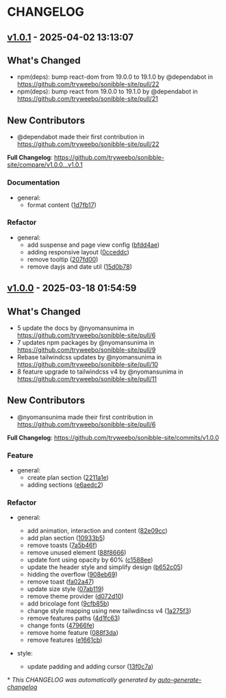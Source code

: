 # CHANGELOG

## [v1.0.1](https://github.com/tryweebo/sonibble-site/releases/tag/v1.0.1) - 2025-04-02 13:13:07

## What's Changed

- npm(deps): bump react-dom from 19.0.0 to 19.1.0 by @dependabot in https://github.com/tryweebo/sonibble-site/pull/22
- npm(deps): bump react from 19.0.0 to 19.1.0 by @dependabot in https://github.com/tryweebo/sonibble-site/pull/21

## New Contributors

- @dependabot made their first contribution in https://github.com/tryweebo/sonibble-site/pull/22

**Full Changelog**: https://github.com/tryweebo/sonibble-site/compare/v1.0.0...v1.0.1

### Documentation

- general:
  - format content ([1d7fb17](https://github.com/tryweebo/sonibble-site/commit/1d7fb178d04c625d0bbc07286a3da2ec043f4535))

### Refactor

- general:
  - add suspense and page view config ([bfdd4ae](https://github.com/tryweebo/sonibble-site/commit/bfdd4ae0e95354f51796124592b1d7c6ce53737d))
  - adding responsive layout ([0cceddc](https://github.com/tryweebo/sonibble-site/commit/0cceddc6468d52c3d3107cc066330b0a03a657b0))
  - remove tooltip ([207fd00](https://github.com/tryweebo/sonibble-site/commit/207fd004b20514da527812a21f457ce6f0716cd1))
  - remove dayjs and date util ([15d0b78](https://github.com/tryweebo/sonibble-site/commit/15d0b78a3323ffaa209dd5d114f8d4afc89776c8))

## [v1.0.0](https://github.com/tryweebo/sonibble-site/releases/tag/v1.0.0) - 2025-03-18 01:54:59

## What's Changed

- 5 update the docs by @nyomansunima in https://github.com/tryweebo/sonibble-site/pull/6
- 7 updates npm packages by @nyomansunima in https://github.com/tryweebo/sonibble-site/pull/9
- Rebase tailwindcss updates by @nyomansunima in https://github.com/tryweebo/sonibble-site/pull/10
- 8 feature upgrade to tailwindcss v4 by @nyomansunima in https://github.com/tryweebo/sonibble-site/pull/11

## New Contributors

- @nyomansunima made their first contribution in https://github.com/tryweebo/sonibble-site/pull/6

**Full Changelog**: https://github.com/tryweebo/sonibble-site/commits/v1.0.0

### Feature

- general:
  - create plan section ([2211a1e](https://github.com/tryweebo/sonibble-site/commit/2211a1ec9206a83fd82af2b4e7a2856a79e1781f))
  - adding sections ([e6aedc2](https://github.com/tryweebo/sonibble-site/commit/e6aedc2953f177f8197f7229e9af382da140be27))

### Refactor

- general:

  - add animation, interaction and content ([82e09cc](https://github.com/tryweebo/sonibble-site/commit/82e09ccf54ce7494dd4605f9f37de917fb5da04b))
  - add plan section ([10933b5](https://github.com/tryweebo/sonibble-site/commit/10933b5e515b3abe099e325f69f481045b60702d))
  - remove toasts ([7a5b46f](https://github.com/tryweebo/sonibble-site/commit/7a5b46f081ca0fb82bb0ecce4f0dc92aa7fce51b))
  - remove unused element ([88f8666](https://github.com/tryweebo/sonibble-site/commit/88f8666fd6c5254ea691f8d9fb2e6f00eaf21210))
  - update font using opacity by 60% ([c1588ee](https://github.com/tryweebo/sonibble-site/commit/c1588ee5ec254957eac2d1747e7825920a5da4df))
  - update the header style and simplify design ([b652c05](https://github.com/tryweebo/sonibble-site/commit/b652c05cf2d09efc5f633efb9907c42309ae91a8))
  - hidding the overflow ([908eb69](https://github.com/tryweebo/sonibble-site/commit/908eb69d84c1dc1fc28fbdb8aa04aed635ec291a))
  - remove toast ([fa02a47](https://github.com/tryweebo/sonibble-site/commit/fa02a47b7a2bab06dcab95b3f00b22a130f4099c))
  - update size style ([07ab119](https://github.com/tryweebo/sonibble-site/commit/07ab119fa0bc3ee09ff608f78f112c3e541a4797))
  - remove theme provider ([d072d10](https://github.com/tryweebo/sonibble-site/commit/d072d10bfaea49a1432722dd74250c3ccec4d1ce))
  - add bricolage font ([9cfb85b](https://github.com/tryweebo/sonibble-site/commit/9cfb85b6be57bfa80ed6b2fcb165574521a3eab5))
  - change style mapping using new tailwdincss v4 ([1a275f3](https://github.com/tryweebo/sonibble-site/commit/1a275f3aae294cb2aa7760a03e4c3a538e8067fc))
  - remove features paths ([4d1fc63](https://github.com/tryweebo/sonibble-site/commit/4d1fc639b8768c39f96716f06dd39ad4869db368))
  - change fonts ([47966fe](https://github.com/tryweebo/sonibble-site/commit/47966fe87294a644199daf1f8322db24cc637d56))
  - remove home feature ([088f3da](https://github.com/tryweebo/sonibble-site/commit/088f3da1078e3c56fadc2ae46f457f59fafce091))
  - remove features ([e1661cb](https://github.com/tryweebo/sonibble-site/commit/e1661cb074231dccb0b9c9205d0746b04bdf664b))

- style:
  - update padding and adding cursor ([13f0c7a](https://github.com/tryweebo/sonibble-site/commit/13f0c7aa1abe72f9d9f59416a595b94e3dffe5c1))

\* _This CHANGELOG was automatically generated by [auto-generate-changelog](https://github.com/BobAnkh/auto-generate-changelog)_
